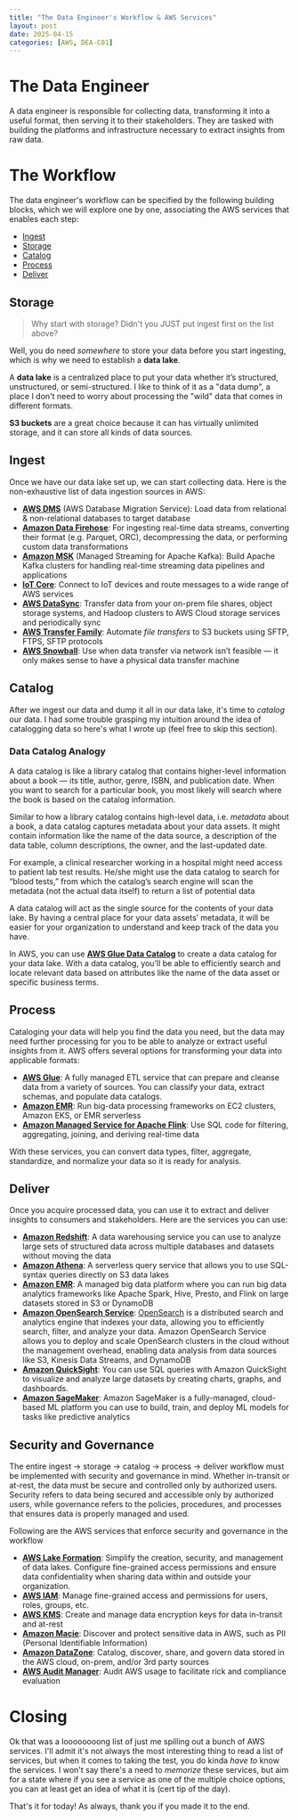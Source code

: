 ```yaml
---
title: "The Data Engineer's Workflow & AWS Services"
layout: post 
date: 2025-04-15
categories: [AWS, DEA-C01]
---
```


# The Data Engineer
A data engineer is responsible for collecting data, transforming it into a useful format, then serving it to their stakeholders. They are tasked with building the platforms and infrastructure necessary to extract insights from raw data. 

# The Workflow
The data engineer's workflow can be specified by the following building blocks, which we will explore one by one, associating the AWS services that enables each step: 
- [Ingest](#ingest)
- [Storage](#storage)
- [Catalog](#catalog)
- [Process](#process)
- [Deliver](#deliver)

## Storage
> Why start with storage? Didn't you JUST put ingest first on the list above?

Well, you do need *somewhere* to store your data before you start ingesting, which is why we need to establish a **data lake**.

A **data lake** is a centralized place to put your data whether it’s structured, unstructured, or semi-structured. I like to think of it as a "data dump", a place I don't need to worry about processing the "wild" data that comes in different formats. 

**S3 buckets** are a great choice because it can has virtually unlimited storage, and it can store all kinds of data sources. 

## Ingest
Once we have our data lake set up, we can start collecting data. Here is the non-exhaustive list of data ingestion sources in AWS: 

- **[AWS DMS](https://aws.amazon.com/dms/)** (AWS Database Migration Service): Load data from relational & non-relational databases to target database
- **[Amazon Data Firehose](https://aws.amazon.com/firehose/)**: For ingesting real-time data streams, converting their format (e.g. Parquet, ORC), decompressing the data, or performing custom data transformations
- **[Amazon MSK](https://aws.amazon.com/msk/)** (Managed Streaming for Apache Kafka): Build Apache Kafka clusters for handling real-time streaming data pipelines and applications
- **[IoT Core](https://aws.amazon.com/iot-core/)**: Connect to IoT devices and route messages to a wide range of AWS services
- **[AWS DataSync](https://aws.amazon.com/datasync/)**: Transfer data from your on-prem file shares, object storage systems, and Hadoop clusters to AWS Cloud storage services and periodically sync
- **[AWS Transfer Family](https://aws.amazon.com/aws-transfer-family/)**: Automate *file transfers* to S3 buckets using SFTP, FTPS, SFTP protocols
- **[AWS Snowball](https://aws.amazon.com/snowball/)**: Use when data transfer via network isn’t feasible — it only makes sense to have a physical data transfer machine

## Catalog
After we ingest our data and dump it all in our data lake, it's time to *catalog* our data. I had some trouble grasping my intuition around the idea of catalogging data so here's what I wrote up (feel free to skip this section).

### Data Catalog Analogy

A data catalog is like a library catalog that contains higher-level information about a book — its title, author, genre, ISBN, and publication date. When you want to search for a particular book, you most likely will search where the book is based on the catalog information.

Similar to how a library catalog contains high-level data, i.e. *metadata* about a book, a data catalog captures metadata about your data assets. It might contain information like the name of the data source, a description of the data table, column descriptions, the owner, and the last-updated date.

For example, a clinical researcher working in a hospital might need access to patient lab test results. He/she might use the data catalog to search for “blood tests,” from which the catalog’s search engine will scan the metadata (not the actual data itself) to return a list of potential data

A data catalog will act as the single source for the contents of your data lake. By having a central place for your data assets’ metadata, it will be easier for your organization to understand and keep track of the data you have.

In AWS, you can use **[AWS Glue Data Catalog](https://docs.aws.amazon.com/glue/latest/dg/catalog-and-crawler.html)** to create a data catalog for your data lake. With a data catalog, you’ll be able to efficiently search and locate relevant data based on attributes like the name of the data asset or specific business terms. 

## Process
Cataloging your data will help you find the data you need, but the data may need further processing for you to be able to analyze or extract useful insights from it. AWS offers several options for transforming your data into applicable formats: 

- **[AWS Glue](https://aws.amazon.com/glue/)**: A fully managed ETL service that can prepare and cleanse data from a variety of sources. You can classify your data, extract schemas, and populate data catalogs.
- **[Amazon EMR](https://aws.amazon.com/emr/)**: Run big-data processing frameworks on EC2 clusters, Amazon EKS, or EMR serverless
- **[Amazon Managed Service for Apache Flink](https://aws.amazon.com/managed-service-apache-flink/)**: Use SQL code for filtering, aggregating, joining, and deriving real-time data

With these services, you can convert data types, filter, aggregate, standardize, and normalize your data so it is ready for analysis.

## Deliver
Once you acquire processed data, you can use it to extract and deliver insights to consumers and stakeholders. Here are the services you can use:

- **[Amazon Redshift](http://aws.amazon.com/redshift/)**: A data warehousing service you can use to analyze large sets of structured data across multiple databases and datasets without moving the data
- **[Amazon Athena](https://aws.amazon.com/athena/)**: A serverless query service that allows you to use SQL-syntax queries directly on S3 data lakes
- **[Amazon EMR](https://aws.amazon.com/emr/)**: A managed big data platform where you can run big data analytics frameworks like Apache Spark, Hive, Presto, and Flink on large datasets stored in S3 or DynamoDB
- **[Amazon OpenSearch Service](https://aws.amazon.com/opensearch-service/)**: [OpenSearch](https://opensearch.org/about/) is a distributed search and analytics engine that indexes your data, allowing you to efficiently search, filter, and analyze your data. Amazon OpenSearch Service allows you to deploy and scale OpenSearch clusters in the cloud without the management overhead, enabling data analysis from data sources like S3, Kinesis Data Streams, and DynamoDB
- **[Amazon QuickSight](https://aws.amazon.com/quicksight/)**: You can use SQL queries with Amazon QuickSight to visualize and analyze large datasets by creating charts, graphs, and dashboards.
- **[Amazon SageMaker](https://aws.amazon.com/sagemaker/)**: Amazon SageMaker is a fully-managed, cloud-based ML platform you can use to build, train, and deploy ML models for tasks like predictive analytics

## Security and Governance

The entire ingest → storage → catalog → process → deliver workflow must be implemented with security and governance in mind. Whether in-transit or at-rest, the data must be secure and controlled only by authorized users. Security refers to data being secured and accessible only by authorized users, while governance refers to the policies, procedures, and processes that ensures data is properly managed and used. 

Following are the AWS services that enforce security and governance in the workflow

- **[AWS Lake Formation](https://aws.amazon.com/lake-formation/)**: Simplify the creation, security, and management of data lakes. Configure fine-grained access permissions and ensure data confidentiality when sharing data within and outside your organization.
- **[AWS IAM](https://aws.amazon.com/iam/)**: Manage fine-grained access and permissions for users, roles, groups, etc.
- **[AWS KMS](https://aws.amazon.com/kms/)**: Create and manage data encryption keys for data in-transit and at-rest
- **[Amazon Macie](https://aws.amazon.com/macie/)**: Discover and protect sensitive data in AWS, such as PII (Personal Identifiable Information)
- **[Amazon DataZone](https://aws.amazon.com/datazone/)**: Catalog, discover, share, and govern data stored in the AWS cloud, on-prem, and/or 3rd party sources
- **[AWS Audit Manager](https://aws.amazon.com/audit-manager/)**: Audit AWS usage to facilitate rick and compliance evaluation

# Closing
Ok that was a loooooooong list of just me spilling out a bunch of AWS services. I'll admit it's not always the most interesting thing to read a list of services, but when it comes to taking the test, you do kinda *have to* know the services. I won't say there's a need to *memorize* these services, but aim for a state where if you see a service as one of the multiple choice options, you can at least get an idea of what it is (cert tip of the day). 

That's it for today!
As always, thank you if you made it to the end. 